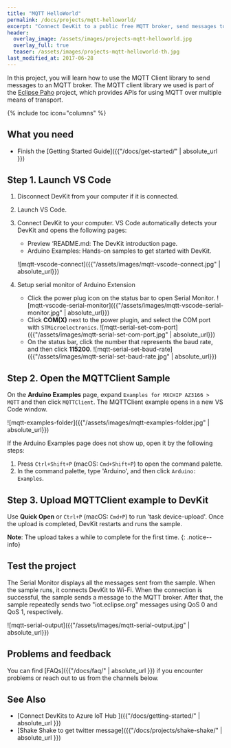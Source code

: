 ```yaml
---
title: "MQTT HelloWorld"
permalink: /docs/projects/mqtt-helloworld/
excerpt: "Connect DevKit to a public free MQTT broker, send messages to the server and print it out if it is successful"
header:
  overlay_image: /assets/images/projects-mqtt-helloworld.jpg
  overlay_full: true
  teaser: /assets/images/projects-mqtt-helloworld-th.jpg
last_modified_at: 2017-06-28
---
```


In this project, you will learn how to use the MQTT Client library to send messages to an MQTT broker.
The MQTT client library we used is part of the [Eclipse Paho](http://www.eclipse.org/paho/) project, which provides APIs for using MQTT over multiple means of transport.

{% include toc icon="columns" %}

## What you need

* Finish the [Getting Started Guide]({{"/docs/get-started/" | absolute_url }})

## Step 1. Launch VS Code

1. Disconnect DevKit from your computer if it is connected.

2. Launch VS Code.

3. Connect DevKit to your computer.
    VS Code automatically detects your DevKit and opens the following pages:
    * Preview ‘README.md: The DevKit introduction page.
    * Arduino Examples: Hands-on samples to get started with DevKit.

    ![mqtt-vscode-connect]({{"/assets/images/mqtt-vscode-connect.jpg" | absolute_url}})

4. Setup serial monitor of Arduino Extension 
    * Click the power plug icon on the status bar to open Serial Monitor.
        ![mqtt-vscode-serial-monitor]({{"/assets/images/mqtt-vscode-serial-monitor.jpg" | absolute_url}})
    * Click **COM(X)** next to the power plugin, and select the COM port with `STMicroelectronics`.
        ![mqtt-serial-set-com-port]({{"/assets/images/mqtt-serial-set-com-port.jpg" | absolute_url}})
    * On the status bar, click the number that represents the baud rate, and then click **115200**.
        ![mqtt-serial-set-baud-rate]({{"/assets/images/mqtt-serial-set-baud-rate.jpg" | absolute_url}})

## Step 2. Open the MQTTClient Sample

On the **Arduino Examples** page, expand `Examples for MXCHIP AZ3166 > MQTT` and then click `MQTTClient`.
The MQTTClient example opens in a new VS Code window.

![mqtt-examples-folder]({{"/assets/images/mqtt-examples-folder.jpg" | absolute_url}})

If the Arduino Examples page does not show up, open it by the following steps:

1. Press `Ctrl+Shift+P` (macOS: `Cmd+Shift+P`) to open the command palette.
2. In the command palette, type 'Arduino', and then click `Arduino: Examples`.

## Step 3. Upload MQTTClient example to DevKit

Use **Quick Open** or `Ctrl+P` (macOS: `Cmd+P`) to run 'task device-upload'. Once the upload is completed, DevKit restarts and runs the sample.

**Note**: The upload takes a while to complete for the first time.
{: .notice--info}

## Test the project

The Serial Monitor displays all the messages sent from the sample. When the sample runs, it connects DevKit to Wi-Fi. When the connection is successful, the sample sends a message to the MQTT broker. After that, the sample repeatedly sends two "iot.eclipse.org" messages using QoS 0 and QoS 1, respectively.

![mqtt-serial-output]({{"/assets/images/mqtt-serial-output.jpg" | absolute_url}})

## Problems and feedback

You can find [FAQs]({{"/docs/faq/" | absolute_url }}) if you encounter problems or reach out to us from the channels below.

## See Also

* [Connect DevKits to Azure IoT Hub ]({{"/docs/getting-started/" | absolute_url }})
* [Shake Shake to get twitter message]({{"/docs/projects/shake-shake/" | absolute_url }})

